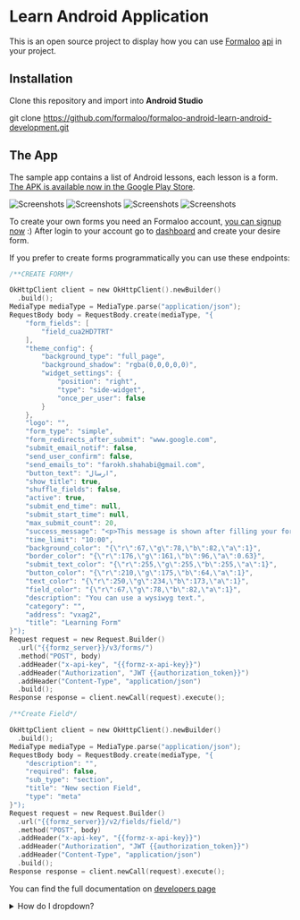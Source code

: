 # Learn Android Application
This is an open source project to display how you can use [Formaloo](https://en.formaloo.com/) [api](https://en.formaloo.com/developers/) in your project.

## Installation
Clone this repository and import into **Android Studio**

git clone https://github.com/formaloo/formaloo-android-learn-android-development.git

## The App
The sample app contains a list of Android lessons, each lesson is a form.
[The APK is available now in the Google Play Store](https://play.google.com/store/apps/details?id=co.idearun.learnandroid).

![Screenshots](images/learn_android_home.jpg)
![Screenshots](images/learn_android_image.jpg)
![Screenshots](images/learn_android_section.jpg)
![Screenshots](images/learn_android_q.jpg)

To create your own forms you need an Formaloo account, [you can signup now](https://accounts.formaloo.net/profiles/signup/?) :)
After login to your account go to [dashboard](https://dash.formaloo.net/u/) and create your desire form.

If you prefer to create forms programmatically you can use these endpoints:


```kotlin
/**CREATE FORM*/

OkHttpClient client = new OkHttpClient().newBuilder()
  .build();
MediaType mediaType = MediaType.parse("application/json");
RequestBody body = RequestBody.create(mediaType, "{
    "form_fields": [
        "field_cua2HD7TRT"
    ],
    "theme_config": {
        "background_type": "full_page",
        "background_shadow": "rgba(0,0,0,0,0)",
        "widget_settings": {
            "position": "right",
            "type": "side-widget",
            "once_per_user": false
        }
    },
    "logo": "",
    "form_type": "simple",
    "form_redirects_after_submit": "www.google.com",
    "submit_email_notif": false,
    "send_user_confirm": false,
    "send_emails_to": "farokh.shahabi@gmail.com",
    "button_text": "ارسال",
    "show_title": true,
    "shuffle_fields": false,
    "active": true,
    "submit_end_time": null,
    "submit_start_time": null,
    "max_submit_count": 20,
    "success_message": "<p>This message is shown after filling your form.</p>",
    "time_limit": "10:00",
    "background_color": "{\"r\":67,\"g\":78,\"b\":82,\"a\":1}",
    "border_color": "{\"r\":176,\"g\":161,\"b\":96,\"a\":0.63}",
    "submit_text_color": "{\"r\":255,\"g\":255,\"b\":255,\"a\":1}",
    "button_color": "{\"r\":210,\"g\":175,\"b\":64,\"a\":1}",
    "text_color": "{\"r\":250,\"g\":234,\"b\":173,\"a\":1}",
    "field_color": "{\"r\":67,\"g\":78,\"b\":82,\"a\":1}",
    "description": "You can use a wysiwyg text.",
    "category": "",
    "address": "vxag2",
    "title": "Learning Form"
}");
Request request = new Request.Builder()
  .url("{{formz_server}}/v3/forms/")
  .method("POST", body)
  .addHeader("x-api-key", "{{formz-x-api-key}}")
  .addHeader("Authorization", "JWT {{authorization_token}}")
  .addHeader("Content-Type", "application/json")
  .build();
Response response = client.newCall(request).execute();
```

```kotlin
/**Create Field*/

OkHttpClient client = new OkHttpClient().newBuilder()
  .build();
MediaType mediaType = MediaType.parse("application/json");
RequestBody body = RequestBody.create(mediaType, "{
    "description": "",
    "required": false,
    "sub_type": "section",
    "title": "New section Field",
    "type": "meta"
}");
Request request = new Request.Builder()
  .url("{{formz_server}}/v2/fields/field/")
  .method("POST", body)
  .addHeader("x-api-key", "{{formz-x-api-key}}")
  .addHeader("Authorization", "JWT {{authorization_token}}")
  .addHeader("Content-Type", "application/json")
  .build();
Response response = client.newCall(request).execute();
```
You can find the full documentation on [developers page](https://en.formaloo.com/developers/)

<details>
<summary>How do I dropdown?</summary>
<br>
This is how you dropdown.
<br><br>
<pre>
&lt;details&gt;
&lt;summary&gt;How do I dropdown?&lt;&#47;summary&gt;
&lt;br&gt;
This is how you dropdown.
&lt;&#47;details&gt;
</pre>
</details>